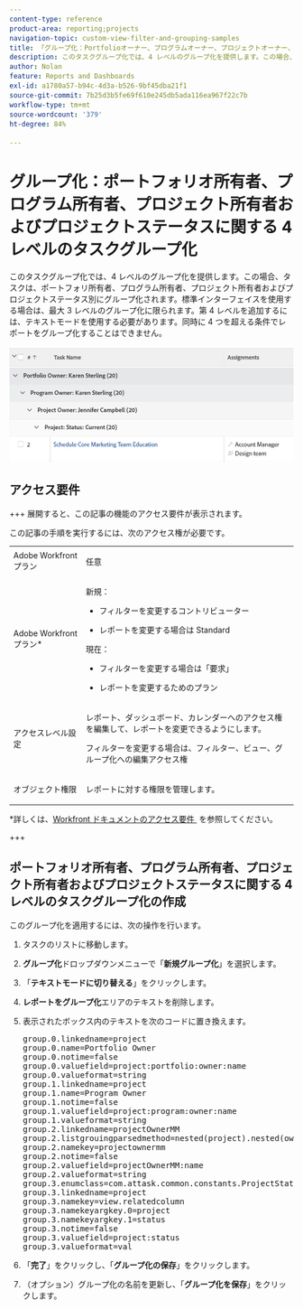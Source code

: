 ```yaml
---
content-type: reference
product-area: reporting;projects
navigation-topic: custom-view-filter-and-grouping-samples
title: 「グループ化：Portfolioオーナー、プログラムオーナー、プロジェクトオーナー、プロジェクトステータスの 4 レベルのタスクのグループ化」
description: このタスクグループ化では、4 レベルのグループ化を提供します。この場合、タスクは、ポートフォリ所有者、プログラム所有者、プロジェクト所有者およびプロジェクトステータス別にグループ化されます。標準インターフェイスを使用する場合は、最大 3 レベルのグループ化に限られます。第 4 レベルを追加するには、テキストモードを使用する必要があります。同時に 4 つを超える条件でレポートをグループ化することはできません。
author: Nolan
feature: Reports and Dashboards
exl-id: a1780a57-b94c-4d3a-b526-9bf45dba21f1
source-git-commit: 7b25d3b5fe69f610e245db5ada116ea967f22c7b
workflow-type: tm+mt
source-wordcount: '379'
ht-degree: 84%

---
```


# グループ化：ポートフォリオ所有者、プログラム所有者、プロジェクト所有者およびプロジェクトステータスに関する 4 レベルのタスクグループ化

<!--Audited: 10/2024-->

このタスクグループ化では、4 レベルのグループ化を提供します。この場合、タスクは、ポートフォリ所有者、プログラム所有者、プロジェクト所有者およびプロジェクトステータス別にグループ化されます。標準インターフェイスを使用する場合は、最大 3 レベルのグループ化に限られます。第 4 レベルを追加するには、テキストモードを使用する必要があります。同時に 4 つを超える条件でレポートをグループ化することはできません。

![four_tier_grouping_for_tasks.png](assets/four-tier-grouping-for-tasks-350x239.png)

## アクセス要件

+++ 展開すると、この記事の機能のアクセス要件が表示されます。

この記事の手順を実行するには、次のアクセス権が必要です。

<table style="table-layout:auto"> 
 <col> 
 <col> 
 <tbody> 
  <tr> 
   <td role="rowheader">Adobe Workfront プラン</td> 
   <td> <p>任意</p> </td> 
  </tr> 
  <tr> 
   <td role="rowheader">Adobe Workfront プラン*</td> 
   <td> 
    <p>新規：</p>
   <ul><li><p>フィルターを変更するコントリビューター </p></li>
   <li><p>レポートを変更する場合は Standard</p></li> </ul>

<p>現在：</p>
   <ul><li><p>フィルターを変更する場合は「要求」 </p></li>
   <li><p>レポートを変更するためのプラン</p></li> </ul></td> 
  </tr> 
  <tr> 
   <td role="rowheader">アクセスレベル設定</td> 
   <td> <p>レポート、ダッシュボード、カレンダーへのアクセス権を編集して、レポートを変更できるようにします。</p> <p>フィルターを変更する場合は、フィルター、ビュー、グループ化への編集アクセス権</p> </td> 
  </tr> 
  <tr> 
   <td role="rowheader">オブジェクト権限</td> 
   <td> <p>レポートに対する権限を管理します。</p>  </td> 
  </tr> 
 </tbody> 
</table>

*詳しくは、[Workfront ドキュメントのアクセス要件 &#x200B;](/help/quicksilver/administration-and-setup/add-users/access-levels-and-object-permissions/access-level-requirements-in-documentation.md) を参照してください。

+++

## ポートフォリオ所有者、プログラム所有者、プロジェクト所有者およびプロジェクトステータスに関する 4 レベルのタスクグループ化の作成

このグループ化を適用するには、次の操作を行います。

1. タスクのリストに移動します。
1. **グループ化**&#x200B;ドロップダウンメニューで「**新規グループ化**」を選択します。

1. 「**テキストモードに切り替える**」をクリックします。
1. **レポートをグループ化**&#x200B;エリアのテキストを削除します。
1. 表示されたボックス内のテキストを次のコードに置き換えます。
   <pre>group.0.linkedname=project<br>group.0.name=Portfolio Owner<br>group.0.notime=false<br>group.0.valuefield=project:portfolio:owner:name<br>group.0.valueformat=string<br>group.1.linkedname=project<br>group.1.name=Program Owner<br>group.1.notime=false<br>group.1.valuefield=project:program:owner:name<br>group.1.valueformat=string<br>group.2.linkedname=projectOwnerMM<br>group.2.listgrouingparsedmethod=nested(project).nested(owner).string(name)<br>group.2.namekey=projectownermm<br>group.2.notime=false<br>group.2.valuefield=projectOwnerMM:name<br>group.2.valueformat=string<br>group.3.enumclass=com.attask.common.constants.ProjectStatusEnum<br>group.3.linkedname=project<br>group.3.namekey=view.relatedcolumn<br>group.3.namekeyargkey.0=project<br>group.3.namekeyargkey.1=status<br>group.3.notime=false<br>group.3.valuefield=project:status<br>group.3.valueformat=val</pre>

1. 「**完了**」をクリックし、「**グループ化の保存**」をクリックします。
1. （オプション）グループ化の名前を更新し、「**グループ化を保存**」をクリックします。
